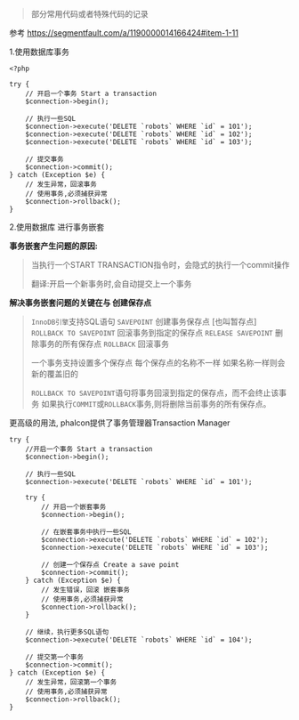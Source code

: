> 部分常用代码或者特殊代码的记录

参考 https://segmentfault.com/a/1190000014166424#item-1-11

1.使用数据库事务

```
<?php

try {
    // 开启一个事务 Start a transaction 
    $connection->begin();

    // 执行一些SQL
    $connection->execute('DELETE `robots` WHERE `id` = 101');
    $connection->execute('DELETE `robots` WHERE `id` = 102');
    $connection->execute('DELETE `robots` WHERE `id` = 103');

    // 提交事务
    $connection->commit();
} catch (Exception $e) {
    // 发生异常，回滚事务
    // 使用事务,必须捕获异常
    $connection->rollback();
}
```



2.使用数据库 进行事务嵌套

**事务嵌套产生问题的原因:**

> 当执行一个START TRANSACTION指令时，会隐式的执行一个commit操作
>
> 翻译:开启一个新事务时,会自动提交上一个事务

**解决事务嵌套问题的关键在与  创建保存点**

> `InnoDB引擎`支持SQL语句
> `SAVEPOINT`  创建事务保存点  [也叫暂存点]
> `ROLLBACK TO SAVEPOINT` 回滚事务到指定的保存点
> `RELEASE SAVEPOINT` 删除事务的所有保存点
> `ROLLBACK`  回滚事务
>
> 一个事务支持设置多个保存点  每个保存点的名称不一样  如果名称一样则会新的覆盖旧的
>
> `ROLLBACK TO SAVEPOINT`语句将事务回滚到指定的保存点，而不会终止该事务
> 如果执行`COMMIT`或`ROLLBACK`事务,则将删除当前事务的所有保存点。

更高级的用法, phalcon提供了事务管理器Transaction Manager

```
try {
    //开启一个事务 Start a transaction
    $connection->begin();

    // 执行一些SQL
    $connection->execute('DELETE `robots` WHERE `id` = 101');

    try {
        // 开启一个嵌套事务
        $connection->begin();

        // 在嵌套事务中执行一些SQL
        $connection->execute('DELETE `robots` WHERE `id` = 102');
        $connection->execute('DELETE `robots` WHERE `id` = 103');

        // 创建一个保存点 Create a save point
        $connection->commit();
    } catch (Exception $e) {
        // 发生错误，回滚 嵌套事务
        // 使用事务,必须捕获异常
        $connection->rollback();
    }

    // 继续，执行更多SQL语句
    $connection->execute('DELETE `robots` WHERE `id` = 104');

    // 提交第一个事务
    $connection->commit();
} catch (Exception $e) {
    // 发生异常，回滚第一个事务
    // 使用事务,必须捕获异常
    $connection->rollback();
}
```

